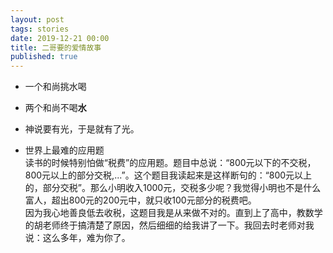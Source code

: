 ```yaml
---
layout: post
tags: stories
date: 2019-12-21 00:00
title: 二哥要的爱情故事
published: true
---
```



<!--more-->
* 一个和尚挑水喝
* 两个和尚不喝**水**



* 神说要有光，于是就有了光。

* 世界上最难的应用题  
读书的时候特别怕做“税费”的应用题。题目中总说：“800元以下的不交税，800元以上的部分交税,...”。这个题目我读起来是这样断句的：“800元以上的，部分交税”。那么小明收入1000元，交税多少呢？我觉得小明也不是什么富人，超出800元的200元中，就只收100元部分的税费吧。  
因为我心地善良低去收税，这题目我是从来做不对的。直到上了高中，教数学的胡老师终于搞清楚了原因，然后细细的给我讲了一下。我回去时老师对我说：这么多年，难为你了。
